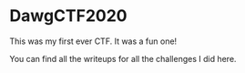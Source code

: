 # DawgCTF2020

This was my first ever CTF. It was a fun one!

You can find all the writeups for all the challenges I did here.
